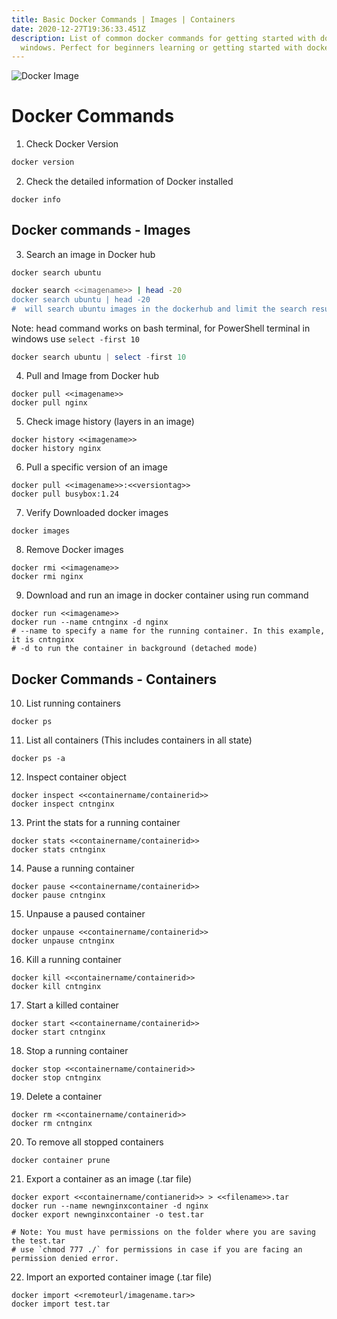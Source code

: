 ```yaml
---
title: Basic Docker Commands | Images | Containers
date: 2020-12-27T19:36:33.451Z
description: List of common docker commands for getting started with docker on
  windows. Perfect for beginners learning or getting started with docker
---
```

![Docker Image](/img/docker-1583867936176-2300.jpg)

# Docker Commands

1. Check Docker Version

```bash
docker version
```

2. Check the detailed information of Docker installed

```
docker info
```

## Docker commands - Images

3. Search an image in Docker hub

```
docker search ubuntu
```

```bash
docker search <<imagename>> | head -20
docker search ubuntu | head -20
#  will search ubuntu images in the dockerhub and limit the search result to only 20
```

Note: head command works on bash terminal, for PowerShell terminal in windows use `select -first 10`
```PowerShell 
docker search ubuntu | select -first 10
```

4. Pull and Image from Docker hub

```
docker pull <<imagename>>
docker pull nginx
```

5. Check image history (layers in an image)

```
docker history <<imagename>>
docker history nginx
```

6. Pull a specific version of an image

```
docker pull <<imagename>>:<<versiontag>>
docker pull busybox:1.24
```

7. Verify Downloaded docker images

```
docker images
```

8. Remove Docker images

```
docker rmi <<imagename>>
docker rmi nginx
```

9. Download and run an image in docker container using run command

```
docker run <<imagename>>
docker run --name cntnginx -d nginx
# --name to specify a name for the running container. In this example, it is cntnginx
# -d to run the container in background (detached mode)
```

## Docker Commands - Containers

10. List running containers

```
docker ps
```

11. List all containers (This includes containers in all state)

```
docker ps -a
```

12. Inspect container object

```
docker inspect <<containername/containerid>>
docker inspect cntnginx
```

13. Print the stats for a running container 

```
docker stats <<containername/containerid>>
docker stats cntnginx
```

14. Pause a running container

```
docker pause <<containername/containerid>>
docker pause cntnginx
```

15. Unpause a paused container

```
docker unpause <<containername/containerid>>
docker unpause cntnginx
```

16. Kill a running container

```
docker kill <<containername/containerid>>
docker kill cntnginx
```

17. Start a killed container

```
docker start <<containername/containerid>>
docker start cntnginx
```

18. Stop a running container

```
docker stop <<containername/containerid>>
docker stop cntnginx
```

19. Delete a container

```
docker rm <<containername/containerid>>
docker rm cntnginx
```

20. To remove all stopped containers

```
docker container prune
```

21. Export a container as an image (.tar file)

```
docker export <<containername/contianerid>> > <<filename>>.tar
docker run --name newnginxcontainer -d nginx
docker export newnginxcontainer -o test.tar

# Note: You must have permissions on the folder where you are saving the test.tar
# use `chmod 777 ./` for permissions in case if you are facing an permission denied error.
```

22. Import an exported container image (.tar file)

```
docker import <<remoteurl/imagename.tar>>
docker import test.tar
```
